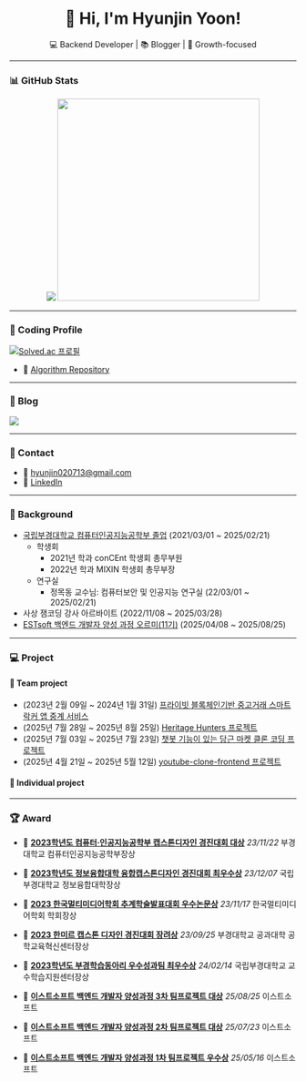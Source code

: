 <h1 align="center">👋 Hi, I'm Hyunjin Yoon!</h1>
<p align="center">💻 Backend Developer | 📚 Blogger | 🌱 Growth-focused</p>

---

### 📊 GitHub Stats

<p align="center">
  <img src="https://github-readme-stats.vercel.app/api?username=yoonhyunjin02&show_icons=true&theme=dracula" />
  <img src="https://github-readme-stats.vercel.app/api/top-langs/?username=yoonhyunjin02&layout=compact&theme=tokyonight" width="355px"/>
</p>

---

### 🎯 Coding Profile
  [![Solved.ac 프로필](http://mazassumnida.wtf/api/v2/generate_badge?boj=hyunjin0713)](https://solved.ac/hyunjin0713)

  - 🧩 [Algorithm Repository](https://github.com/yoonhyunjin02/Algorithm)
---

### 📝 Blog
<a href="https://yoonhyunjin.tistory.com/">
  <img src="https://img.shields.io/badge/Tistory-000000?style=for-the-badge&logo=Tistory&logoColor=white"> 
</a>

---

### 💬 Contact

- 📧 hyunjin020713@gmail.com
- 💼 [LinkedIn](https://www.linkedin.com/in/hyunjin020713)

---
### 🪪 Background
- [국립부경대학교 컴퓨터인공지능공학부 졸업](https://drive.google.com/file/d/1MtytKeDGykFl0ytEp8r6GebOb1i8bIxm/view?usp=sharing) (2021/03/01 ~ 2025/02/21)
  - 학생회
    - 2021년 학과 conCEnt 학생회 총무부원
    - 2022년 학과 MIXIN 학생회 총무부장
  - 연구실
    - 정목동 교수님: 컴퓨터보안 및 인공지능 연구실 (22/03/01 ~ 2025/02/21)
- 사상 잼코딩 강사 아르바이트 (2022/11/08 ~ 2025/03/28)
- [ESTsoft 백엔드 개발자 양성 과정 오르미(11기)](https://drive.google.com/file/d/1NbINCP66qrSJN3EAYrIjFuPhY8cblA00/view?usp=sharing) (2025/04/08 ~ 2025/08/25)

---
  
### 💻 Project
#### 👥 Team project
- (2023년 2월 09일 ~ 2024년 1월 31일) [프라이빗 블록체인기반 중고거래 스마트락커 앱 중계 서비스](https://github.com/PKNU-Ojakgyo)
- (2025년 7월 28일 ~ 2025년 8월 25일) [Heritage Hunters 프로젝트](https://github.com/yoonhyunjin02/heritage-hunters) 
- (2025년 7월 03일 ~ 2025년 7월 23일) [챗봇 기능이 있는 당근 마켓 클론 코딩 프로젝트](https://github.com/yoonhyunjin02/Trade_market)
- (2025년 4월 21일 ~ 2025년 5월 12일) [youtube-clone-frontend 프로젝트](https://github.com/yoonhyunjin02/youtube-clone-frontend) 


#### 👤 Individual project
---

### 🏆 Award
- 🥇 **[2023학년도 컴퓨터·인공지능공학부 캡스톤디자인 경진대회 대상](https://drive.google.com/file/d/1PnfrMCvQCdQKSjz1zAOlP1FNKwAwbgZt/view?usp=sharing)** *23/11/22* 부경대학교 컴퓨터인공지능공학부장상
- 🥈 **[2023학년도 정보융합대학 융합캡스톤디자인 경진대회 최우수상](https://drive.google.com/file/d/1nlSI_mrvPc0hDIFHeG0EgV24XB6DYfvT/view?usp=sharing)** *23/12/07* 국립부경대학교 정보융합대학장상
- 🥇 **[2023 한국멀티미디어학회 추계학술발표대회 우수논문상](https://drive.google.com/file/d/1wysre0avJ8C4X7yyk0zDlJoYpdVwpr4x/view?usp=sharing)** *23/11/17* 한국멀티미디어학회 학회장상
- 🥉 **[2023 한미르 캡스톤 디자인 경진대회 장려상](https://drive.google.com/file/d/1oiMoBCEQzQYztCKfnD7FvdrMyTPk8rlZ/view?usp=sharing)** *23/09/25* 부경대학교 공과대학 공학교육혁신센터장상
- 🥈 **[2023학년도 부경학습동아리 우수성과팀 최우수상](https://drive.google.com/file/d/1H8OEdUPpfhHhpT5HvpkvPvuqpI8Quuyx/view?usp=sharing)** *24/02/14* 국립부경대학교 교수학습지원센터장상

- 🥇 **[이스트소프트 백엔드 개발자 양성과정 3차 팀프로젝트 대상](https://drive.google.com/file/d/10SzKO1w-ZeYVkab1JDicOet0-iL_z8IZ/view?usp=sharing)** *25/08/25* 이스트소프트
- 🥇 **[이스트소프트 백엔드 개발자 양성과정 2차 팀프로젝트 대상](https://drive.google.com/file/d/19hS6ZLi4toHw3jzvoetbCCVGkySAvmXM/view?usp=sharing)** *25/07/23* 이스트소프트
- 🥈 **[이스트소프트 백엔드 개발자 양성과정 1차 팀프로젝트 우수상](https://drive.google.com/file/d/1MP47c6oFYYslfqSpMPIzjMqutQAo7uuH/view?usp=sharing)** *25/05/16* 이스트소프트
